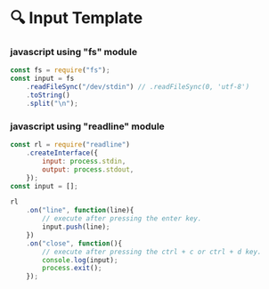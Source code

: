 # 🔍 Input Template

### javascript using "fs" module

```javascript
const fs = require("fs");
const input = fs
	.readFileSync("/dev/stdin") // .readFileSync(0, 'utf-8')
	.toString()
	.split("\n");
```



### javascript using "readline" module

```javascript
const rl = require("readline")
	.createInterface({
		input: process.stdin,
		output: process.stdout,
	});
const input = [];

rl
	.on("line", function(line){
		// execute after pressing the enter key.
		input.push(line);
	})
	.on("close", function(){
		// execute after pressing the ctrl + c or ctrl + d key.
		console.log(input);
		process.exit();
	});
```
